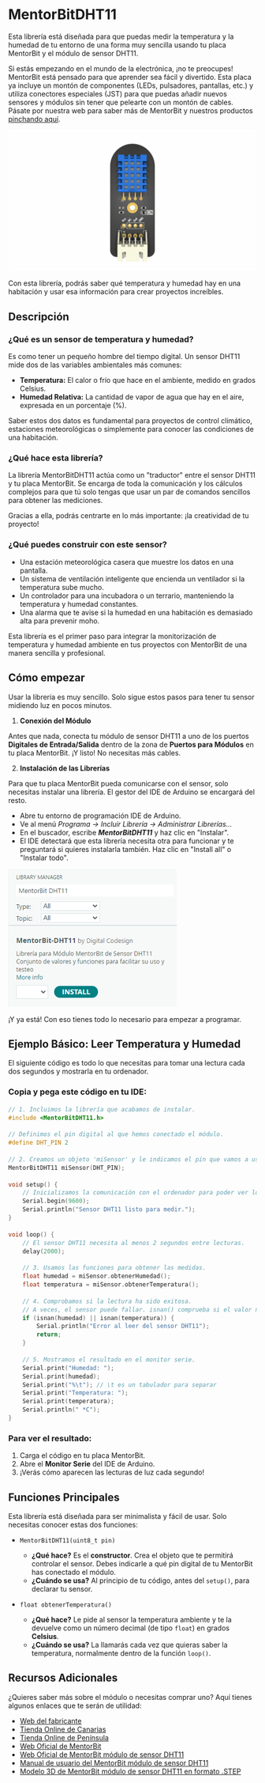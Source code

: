 # MentorBitDHT11

Esta librería está diseñada para que puedas medir la temperatura y la humedad de tu entorno de una forma muy sencilla usando tu placa MentorBit y el módulo de sensor DHT11.

Si estás empezando en el mundo de la electrónica, ¡no te preocupes! MentorBit está pensado para que aprender sea fácil y divertido. Esta placa ya incluye un montón de componentes (LEDs, pulsadores, pantallas, etc.) y utiliza conectores especiales (JST) para que puedas añadir nuevos sensores y módulos sin tener que pelearte con un montón de cables. Pásate por nuestra web para saber más de MentorBit y nuestros productos [pinchando aquí](https://digitalcodesign.com/).

![Render del Módulo MentorBit de sensor DHT-11.](https://github.com/DigitalCodesign/MentorBit-DHT11/blob/main/assets/DHT-11_Module.png)

Con esta librería, podrás saber qué temperatura y humedad hay en una habitación y usar esa información para crear proyectos increíbles.

## Descripción
### ¿Qué es un sensor de temperatura y humedad?

Es como tener un pequeño hombre del tiempo digital. Un sensor DHT11 mide dos de las variables ambientales más comunes:

- **Temperatura:** El calor o frío que hace en el ambiente, medido en grados Celsius.
- **Humedad Relativa:** La cantidad de vapor de agua que hay en el aire, expresada en un porcentaje (%).

Saber estos dos datos es fundamental para proyectos de control climático, estaciones meteorológicas o simplemente para conocer las condiciones de una habitación.

### ¿Qué hace esta librería?

La librería MentorBitDHT11 actúa como un "traductor" entre el sensor DHT11 y tu placa MentorBit. Se encarga de toda la comunicación y los cálculos complejos para que tú solo tengas que usar un par de comandos sencillos para obtener las mediciones.

Gracias a ella, podrás centrarte en lo más importante: ¡la creatividad de tu proyecto!

### ¿Qué puedes construir con este sensor?

- Una estación meteorológica casera que muestre los datos en una pantalla.
- Un sistema de ventilación inteligente que encienda un ventilador si la temperatura sube mucho.
- Un controlador para una incubadora o un terrario, manteniendo la temperatura y humedad constantes.
- Una alarma que te avise si la humedad en una habitación es demasiado alta para prevenir moho.

Esta librería es el primer paso para integrar la monitorización de temperatura y humedad ambiente en tus proyectos con MentorBit de una manera sencilla y profesional.

## Cómo empezar

Usar la librería es muy sencillo. Solo sigue estos pasos para tener tu sensor midiendo luz en pocos minutos.

1. **Conexión del Módulo**

Antes que nada, conecta tu módulo de sensor DHT11 a uno de los puertos **Digitales de Entrada/Salida** dentro de la zona de **Puertos para Módulos** en tu placa MentorBit. ¡Y listo! No necesitas más cables.

2. **Instalación de las Librerías**

Para que tu placa MentorBit pueda comunicarse con el sensor, solo necesitas instalar una librería. El gestor del IDE de Arduino se encargará del resto.

- Abre tu entorno de programación IDE de Arduino.
- Ve al menú *Programa -> Incluir Librería -> Administrar Librerías...*
- En el buscador, escribe ***MentorBitDHT11*** y haz clic en "Instalar".
- El IDE detectará que esta librería necesita otra para funcionar y te preguntará si quieres instalarla también. Haz clic en "Install all" o "Instalar todo".

![Ejemplo de búsqueda en el gestor de librerías del IDE de Arduino.](https://github.com/DigitalCodesign/MentorBit-DHT11/blob/main/assets/library_instalation_example.png)

¡Y ya está! Con eso tienes todo lo necesario para empezar a programar.

## Ejemplo Básico: Leer Temperatura y Humedad

El siguiente código es todo lo que necesitas para tomar una lectura cada dos segundos y mostrarla en tu ordenador.

### Copia y pega este código en tu IDE:

```c++
// 1. Incluimos la librería que acabamos de instalar.
#include <MentorBitDHT11.h>

// Definimos el pin digital al que hemos conectado el módulo.
#define DHT_PIN 2

// 2. Creamos un objeto 'miSensor' y le indicamos el pin que vamos a usar.
MentorBitDHT11 miSensor(DHT_PIN);

void setup() {
    // Inicializamos la comunicación con el ordenador para poder ver los mensajes.
    Serial.begin(9600);
    Serial.println("Sensor DHT11 listo para medir.");
}

void loop() {
    // El sensor DHT11 necesita al menos 2 segundos entre lecturas.
    delay(2000);

    // 3. Usamos las funciones para obtener las medidas.
    float humedad = miSensor.obtenerHumedad();
    float temperatura = miSensor.obtenerTemperatura();

    // 4. Comprobamos si la lectura ha sido exitosa.
    // A veces, el sensor puede fallar. isnan() comprueba si el valor no es un número.
    if (isnan(humedad) || isnan(temperatura)) {
        Serial.println("Error al leer del sensor DHT11");
        return;
    }

    // 5. Mostramos el resultado en el monitor serie.
    Serial.print("Humedad: ");
    Serial.print(humedad);
    Serial.print("%\t"); // \t es un tabulador para separar
    Serial.print("Temperatura: ");
    Serial.print(temperatura);
    Serial.println(" *C");
}
```
### Para ver el resultado:

1. Carga el código en tu placa MentorBit.
2. Abre el **Monitor Serie** del IDE de Arduino.
3. ¡Verás cómo aparecen las lecturas de luz cada segundo!

## Funciones Principales
Esta librería está diseñada para ser minimalista y fácil de usar. Solo necesitas conocer estas dos funciones:

- <code>MentorBitDHT11(uint8_t pin)</code>
   - **¿Qué hace?** Es el **constructor**. Crea el objeto que te permitirá controlar el sensor. Debes indicarle a qué pin digital de tu MentorBit has conectado el módulo.
   - **¿Cuándo se usa?** Al principio de tu código, antes del <code>setup()</code>, para declarar tu sensor.

- <code>float obtenerTemperatura()</code>
   - **¿Qué hace?** Le pide al sensor la temperatura ambiente y te la devuelve como un número decimal (de tipo <code>float</code>) en grados **Celsius**.
   - **¿Cuándo se usa?** La llamarás cada vez que quieras saber la temperatura, normalmente dentro de la función <code>loop()</code>.

## Recursos Adicionales

¿Quieres saber más sobre el módulo o necesitas comprar uno? Aquí tienes algunos enlaces que te serán de utilidad:

- [Web del fabricante](https://digitalcodesign.com/)
- [Tienda Online de Canarias](https://canarias.digitalcodesign.com/shop)
- [Tienda Online de Península](https://digitalcodesign.com/shop)
- [Web Oficial de MentorBit](https://digitalcodesign.com/mentorbit)
- [Web Oficial de MentorBit módulo de sensor DHT11](https://canarias.digitalcodesign.com/shop/00038829-mentorbit-modulo-de-sensor-dht11-8113)
- [Manual de usuario del MentorBit módulo de sensor DHT11](https://drive.google.com/file/d/1JxGucdgucjq6HDoMvd1QhYJZOeibbZIc/view?usp=drive_link)
- [Modelo 3D de MentorBit módulo de sensor DHT11 en formato .STEP](https://drive.google.com/file/d/1buEb29byPb-vlC7KWfUNIZiYcOM9mS6O/view?usp=drive_link)
